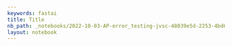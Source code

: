 ```yaml
---
keywords: fastai
title: Title
nb_path: _notebooks/2022-10-03-AP-error_testing-jvsc-48039e5d-2253-4bd6-9685-15ea7489e4bf7b884e3e-c98e-445d-8d45-a2bbe7aac8a8.ipynb
layout: notebook
---
```


<!--
#################################################
### THIS FILE WAS AUTOGENERATED! DO NOT EDIT! ###
#################################################
# file to edit: _notebooks/2022-10-03-AP-error_testing-jvsc-48039e5d-2253-4bd6-9685-15ea7489e4bf7b884e3e-c98e-445d-8d45-a2bbe7aac8a8.ipynb
-->

<div class="container" id="notebook-container">
        
</div>
 

